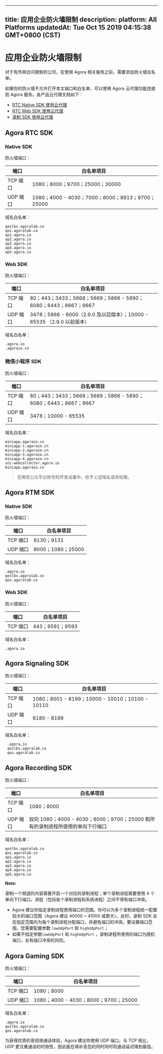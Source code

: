 
---
title: 应用企业防火墙限制
description: 
platform: All Platforms
updatedAt: Tue Oct 15 2019 04:15:38 GMT+0800 (CST)
---
# 应用企业防火墙限制
对于有外网访问限制的公司，在使用 Agora 相关服务之前，需要添加防火墙白名单。

如果你的防火墙不允许打开本文端口和白名单，可以使用 Agora 云代理功能连接到 Agora 服务。各产品云代理文档如下：

- [RTC Native SDK 使用云代理](../../cn/Agora%20Platform/cloudproxy_native.md)
- [RTC Web SDK 使用云代理](../../cn/Agora%20Platform/cloud_proxy_web.md)
- [录制 SDK 使用云代理](../../cn/Agora%20Platform/cloudproxy_recording.md)

## Agora RTC SDK

### Native SDK

防火墙端口：

| 端口 | 白名单项目                                       |
| ---------- | ------------------------------------------------ |
| TCP 端口   | 1080；8000；9700；25000；30000                   |
| UDP 端口   | 1080；4000 - 4030；7000；8000；8913；9700；25000 |

域名白名单：

```
qoslbs.agoralab.co
qos.agoralab.co
ap1.agora.io
ap2.agora.io
ap3.agora.io
ap4.agora.io
ap5.agora.io
```

### Web SDK

防火墙端口：

| 端口  | 白名单项目                                                   |
| -------- | ------------------------------------------------------------ |
| TCP 端口 | 80；443；3433；5668；5669；5866 - 5890；6080；6443；8667；9667 |
| UDP 端口 | 3478；5866 - 6000（2.9.0 及以后版本）；10000 - 65535 （2.9.0 以前版本）              |


域名白名单：

```
.agora.io
.agoraio.cn
```

### 微信小程序 SDK

防火墙端口：

| 端口  | 白名单项目                                                   |
| -------- | ------------------------------------------------------------ |
| TCP 端口 | 80；443；3433；5668；5669；5866 - 5890；6080；6443；8667；9667 |
| UDP 端口 | 3478；10000 - 65535                                          |

域名白名单：

```
miniapp.agoraio.cn
miniapp-1.agoraio.cn
miniapp-2.agoraio.cn
miniapp-3.agoraio.cn
miniapp-4.agoraio.cn
uni-webcollector.agora.io
miniapp.agoraio.cn
```

> 在微信公众平台账号的开发设置中，给予上述域名请求权限。

## Agora RTM SDK

### Native SDK

防火墙端口：

|端口 | 白名单项目        |
| -------------- | ----------------- |
| TCP 端口       | 9130；9131        |
| UDP 端口       | 8000；1080；25000 |

域名白名单：

```
.agora.io
qoslbs.agoralab.co
qos.agoralab.co
```

### Web SDK

防火墙端口：

| 端口     | 白名单项目 |
| -------- | ---------- |
| TCP 端口 | 443；9591；9593        |

域名白名单：

```
.agora.io
```

## Agora Signaling SDK

防火墙端口：

| 端口     | 白名单项目        |
| -------- | ----------------- |
| TCP 端口 | 1080；8001 - 8199；10000 - 10010；10100 - 10110 |
| UDP 端口 | 8180 - 8199       |

域名白名单：

```
 .agora.io
 qoslbs.agoralab.co
 qos.agoralab.co
```

## Agora Recording SDK

防火墙端口：

| 端口     | 白名单项目                                                   |
| -------- | ------------------------------------------------------------ |
| TCP 端口 | 1080；8000                                                   |
| UDP 端口 | 双向 1080；4000 - 4030；8000；9700；25000 和所有的录制进程所使用的单向下行端口 |

域名白名单：

```
qoslbs.agoralab.co
qos.agoralab.co
ap1.agora.io
ap2.agora.io
ap3.agora.io
ap4.agora.io
ap5.agora.io
```

**Note:**

录制一个频道的内容需要开启一个对应的录制进程；单个录制进程需要使用 4 个单向下行端口。进程（包括各个录制进程和系统进程）之间不得有端口冲突。
- Agora 建议你指定录制进程使用端口的范围。你可以为多个录制进程统一配置较大的端口范围（Agora 建议 40000 ~ 41000 或更大）。此时，录制 SDK 会在指定范围内为每个录制进程分配端口，并避免端口的冲突。要设置端口范围，您需要配置参数 `lowUdpPort` 和 `highUdpPort`；
- 如果不指定参数`lowUdpPort` 和 `highUdpPort` ，录制进程所使用的端口为随机端口，会有端口冲突的风险。

## Agora Gaming SDK

防火墙端口：

| 端口     | 白名单项目                           |
| -------- | ------------------------------------ |
| TCP 端口 | 1080；8000                           |
| UDP 端口 | 1080；4000 - 4030；8000；9700；25000 |

域名白名单：

```
.agora.io
qoslbs.agoralab.co
qos.agoralab.co
```

为获得优质的音视频通话体验，Agora 建议你使用 UDP 端口。与 TCP 相比，UDP 更注重通话的时效性，因此能在填补丢包的同时同时将通话延迟降到最低。
